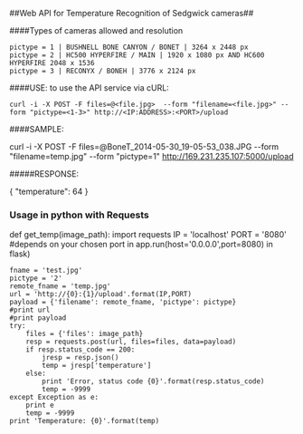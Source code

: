 ##Web API for Temperature Recognition of Sedgwick cameras##

####Types of cameras allowed and resolution


	pictype = 1 | BUSHNELL BONE CANYON / BONET | 3264 x 2448 px
	pictype = 2 | HC500 HYPERFIRE / MAIN | 1920 x 1080 px AND HC600 HYPERFIRE 2048 x 1536
	pictype = 3 | RECONYX / BONEH | 3776 x 2124 px

####USE:
	to use the API service via cURL:
	
	curl -i -X POST -F files=@<file.jpg>  --form "filename=<file.jpg>" --form "pictype=<1-3>" http://<IP:ADDRESS>:<PORT>/upload

####SAMPLE:

 curl -i -X POST -F files=@BoneT_2014-05-30_19-05-53_038.JPG --form "filename=temp.jpg" --form "pictype=1" http://169.231.235.107:5000/upload

#####RESPONSE:

{
  	"temperature": 64
}


### Usage in python with Requests

def get_temp(image_path):
	import requests
	IP = 'localhost'
	PORT = '8080' #depends on your chosen port in app.run(host='0.0.0.0',port=8080) in flask)
	            
	fname = 'test.jpg'
	pictype = '2'   
	remote_fname = 'temp.jpg' 
	url = 'http://{0}:{1}/upload'.format(IP,PORT)
	payload = {'filename': remote_fname, 'pictype': pictype}
	#print url
	#print payload   
	try:                
	    files = {'files': image_path}
	    resp = requests.post(url, files=files, data=payload)
	    if resp.status_code == 200: 
	        jresp = resp.json()
	        temp = jresp['temperature']
	    else:           
	        print 'Error, status code {0}'.format(resp.status_code)
	        temp = -9999
	except Exception as e: 
	    print e         
	    temp = -9999    
	print 'Temperature: {0}'.format(temp)
